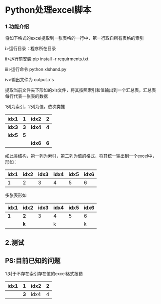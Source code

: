 # Python处理excel脚本

### 1.功能介绍

将如下格式的excel提取到一张表格的一行中，第一行取自所有表格的索引

i>运行目录：程序所在目录

ii>运行前安装:pip install -r requirments.txt

iii>运行命令 python xlshand.py

iv>输出文件为 output.xls

提取当前文件夹下形如的xls文件，将其按照索引和值输出到一个汇总表，汇总表每行代表一张表的数据

1列为索引，2列为值，依次类推

| **idx1** | **1** | **idx2** | **2** |
| -------------- | ----------- | -------------- | ----------- |
| **idx3** | **3** | **idx4** | **4** |
| **idx5** | **5** |                |             |
|                |             | **idx6** | **6** |

如此类结构，第一列为索引，第二列为值的格式，将其统一输出到一个excel中，形如：

| **idx1** | idx2 | **idx3** | idx4 | idx5 | idx6 |
| -------------- | ---- | -------------- | ---- | ---- | ---- |
| 1              | 2    | 3              | 4    | 5    | 6    |

多张表形如

| **idx1** | idx2        | idx3 | idx4 | idx5 | idx6 |
| -------------- | ----------- | ---- | ---- | ---- | ---- |
| **1**    | **2** | 3    | 4    | 5    | 6    |
|                | **k** |      | k    |      | k    |

## 2.测试

## PS:目前已知的问题

1.对于不存在索引存在值的excel格式报错

| **idx1** | **1** | idx2 | 2 |
| -------------- | ----------- | ---- | - |
|                | **3** | idx4 | 4 |
